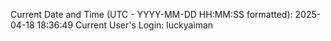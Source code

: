 Current Date and Time (UTC - YYYY-MM-DD HH:MM:SS formatted): 2025-04-18 18:36:49
Current User's Login: luckyaiman
